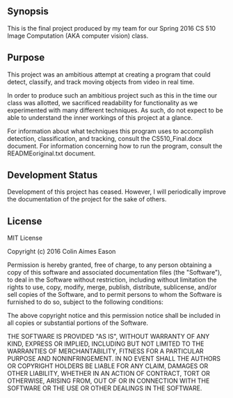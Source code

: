 ## Synopsis

This is the final project produced by my team for our Spring 2016 CS 510 Image Computation (AKA computer vision) class. 

## Purpose

This project was an ambitious attempt at creating a program that could detect, classify, and track moving objects from video in real time. 

In order to produce such an ambitious project such as this in the time our class was allotted, we sacrificed readability for functionality as we experimented with many different techniques. As such, do not expect to be able to understand the inner workings of this project at a glance. 

For information about what techniques this program uses to accomplish detection, classification, and tracking, consult the CS510_Final.docx document. For information concerning how to run the program, consult the READMEoriginal.txt document.

## Development Status

Development of this project has ceased. However, I will periodically improve the documentation of the project for the sake of others.

## License

MIT License

Copyright (c) 2016 Colin Aimes Eason

Permission is hereby granted, free of charge, to any person obtaining a copy
of this software and associated documentation files (the "Software"), to deal
in the Software without restriction, including without limitation the rights
to use, copy, modify, merge, publish, distribute, sublicense, and/or sell
copies of the Software, and to permit persons to whom the Software is
furnished to do so, subject to the following conditions:

The above copyright notice and this permission notice shall be included in all
copies or substantial portions of the Software.

THE SOFTWARE IS PROVIDED "AS IS", WITHOUT WARRANTY OF ANY KIND, EXPRESS OR
IMPLIED, INCLUDING BUT NOT LIMITED TO THE WARRANTIES OF MERCHANTABILITY,
FITNESS FOR A PARTICULAR PURPOSE AND NONINFRINGEMENT. IN NO EVENT SHALL THE
AUTHORS OR COPYRIGHT HOLDERS BE LIABLE FOR ANY CLAIM, DAMAGES OR OTHER
LIABILITY, WHETHER IN AN ACTION OF CONTRACT, TORT OR OTHERWISE, ARISING FROM,
OUT OF OR IN CONNECTION WITH THE SOFTWARE OR THE USE OR OTHER DEALINGS IN THE
SOFTWARE.
